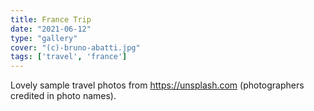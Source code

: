```yaml
---
title: France Trip
date: "2021-06-12"
type: "gallery"
cover: "(c)-bruno-abatti.jpg"
tags: ['travel', 'france']
---
```


Lovely sample travel photos from https://unsplash.com (photographers credited in photo names).  